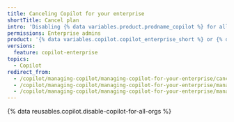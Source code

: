 ```yaml
---
title: Canceling Copilot for your enterprise
shortTitle: Cancel plan
intro: 'Disabling {% data variables.product.prodname_copilot %} for all organizations in your enterprise will cancel your enterprise''s {% data variables.product.prodname_copilot_short %} plan.'
permissions: Enterprise admins
product: '{% data variables.copilot.copilot_enterprise_short %} or {% data variables.copilot.copilot_business_short %}'
versions:
  feature: copilot-enterprise
topics:
  - Copilot
redirect_from:
  - /copilot/managing-copilot/managing-copilot-for-your-enterprise/canceling-copilot-for-your-enterprise
  - /copilot/managing-copilot/managing-copilot-for-your-enterprise/managing-the-copilot-subscription-for-your-enterprise/canceling-copilot-for-your-enterprise
  - /copilot/managing-copilot/managing-copilot-for-your-enterprise/managing-the-copilot-plan-for-your-enterprise/canceling-copilot-for-your-enterprise
---
```


{% data reusables.copilot.disable-copilot-for-all-orgs %}
